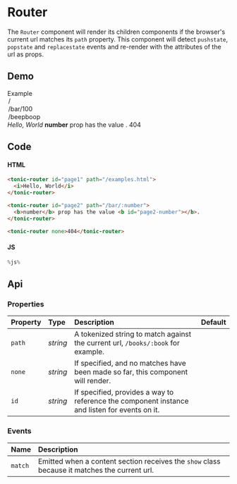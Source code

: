# Router
The `Router` component will render its children components if the browser's current url matches its `path` property. This component will detect `pushstate`, `popstate` and `replacestate` events and re-render with the attributes of the url as props.

## Demo

<div class="example">
  <div class="header">Example</div>
  <div class="content">
    <tonic-select
      id="tonic-router-select"
      value="/"
      label="Select a URL">
      <option value="/examples.html">/</option>
      <option value="/bar/100">/bar/100</option>
      <option value="/beepboop">/beepboop</option>
    </tonic-select>
    <tonic-router id="page1" path="/examples.html">
      <i>Hello, World</i>
    </tonic-router>
    <tonic-router id="page2" path="/bar/:number">
      <b>number</b> prop has the value <b id="page2-number"></b>.
    </tonic-router>
    <tonic-router>
      404
    </tonic-router>
  </div>
</div>

## Code

#### HTML

```html
<tonic-router id="page1" path="/examples.html">
  <i>Hello, World</i>
</tonic-router>

<tonic-router id="page2" path="/bar/:number">
  <b>number</b> prop has the value <b id="page2-number"></b>.
</tonic-router>

<tonic-router none>404</tonic-router>
```

#### JS

```js
%js%
```



## Api

### Properties

| Property | Type | Description | Default |
| :--- | :--- | :--- | :--- |
| `path` | *string* | A tokenized string to match against the current url, `/books/:book` for example. | |
| `none` | *string* | If specified, and no matches have been made so far, this component will render. | |
| `id` | *string* | If specified, provides a way to reference the component instance and listen for events on it. | |


### Events

| Name | Description |
| :--- | :--- |
| `match` | Emitted when a content section receives the `show` class because it matches the current url. |
